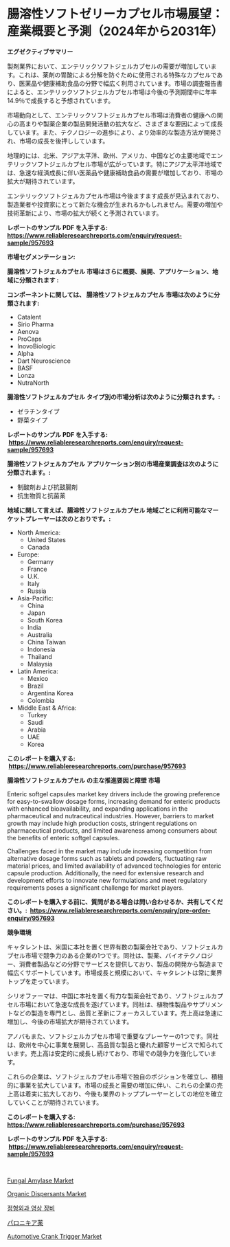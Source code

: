 <p><h1>腸溶性ソフトゼリーカプセル市場展望：産業概要と予測（2024年から2031年）</h1></p><p><strong>エグゼクティブサマリー</strong></p>
<p><p>製剤業界において、エンテリックソフトジェルカプセルの需要が増加しています。これは、薬剤の胃酸による分解を防ぐために使用される特殊なカプセルであり、医薬品や健康補助食品の分野で幅広く利用されています。市場の調査報告書によると、エンテリックソフトジェルカプセル市場は今後の予測期間中に年率14.9％で成長すると予想されています。</p><p>市場動向として、エンテリックソフトジェルカプセル市場は消費者の健康への関心の高まりや製薬企業の製品開発活動の拡大など、さまざまな要因によって成長しています。また、テクノロジーの進歩により、より効率的な製造方法が開発され、市場の成長を後押ししています。</p><p>地理的には、北米、アジア太平洋、欧州、アメリカ、中国などの主要地域でエンテリックソフトジェルカプセル市場が広がっています。特にアジア太平洋地域では、急速な経済成長に伴い医薬品や健康補助食品の需要が増加しており、市場の拡大が期待されています。</p><p>エンテリックソフトジェルカプセル市場は今後ますます成長が見込まれており、製造業者や投資家にとって新たな機会が生まれるかもしれません。需要の増加や技術革新により、市場の拡大が続くと予測されています。</p></p>
<p><strong>レポートのサンプル PDF を入手する: <a href="https://www.reliableresearchreports.com/enquiry/request-sample/957693">https://www.reliableresearchreports.com/enquiry/request-sample/957693</a></strong></p>
<p><strong>市場セグメンテーション:</strong></p>
<p><strong> 腸溶性ソフトジェルカプセル 市場はさらに概要、展開、アプリケーション、地域に分類されます :</strong></p>
<p><strong>コンポーネントに関しては、 腸溶性ソフトジェルカプセル 市場は次のように分類されます: &nbsp;</strong></p>
<p><ul><li>Catalent</li><li>Sirio Pharma</li><li>Aenova</li><li>ProCaps</li><li>InovoBiologic</li><li>Alpha</li><li>Dart Neuroscience</li><li>BASF</li><li>Lonza</li><li>NutraNorth</li></ul></p>
<p><strong> 腸溶性ソフトジェルカプセル タイプ別の市場分析は次のように分類されます。:</strong></p>
<p><ul><li>ゼラチンタイプ</li><li>野菜タイプ</li></ul></p>
<p><strong>レポートのサンプル PDF を入手する: &nbsp;<a href="https://www.reliableresearchreports.com/enquiry/request-sample/957693">https://www.reliableresearchreports.com/enquiry/request-sample/957693</a></strong></p>
<p><strong> 腸溶性ソフトジェルカプセル アプリケーション別の市場産業調査は次のように分類されます。:</strong></p>
<p><ul><li>制酸剤および抗鼓腸剤</li><li>抗生物質と抗菌薬</li></ul></p>
<p><strong>地域に関して言えば、腸溶性ソフトジェルカプセル 地域ごとに利用可能なマーケットプレーヤーは次のとおりです。:</strong></p>
<p><ul>
    <li>
        North America:
        <ul>
            <li>United States</li>
            <li>Canada</li>
        </ul>
    </li>
    <li>
        Europe:
        <ul>
            <li>Germany</li>
            <li>France</li>
            <li>U.K.</li>
            <li>Italy</li>
            <li>Russia</li>
        </ul>
    </li>
    <li>
        Asia-Pacific:
        <ul>
            <li>China</li>
            <li>Japan</li>
            <li>South Korea</li>
            <li>India</li>
            <li>Australia</li>
            <li>China Taiwan</li>
            <li>Indonesia</li>
            <li>Thailand</li>
            <li>Malaysia</li>
        </ul>
    </li>
    <li>
        Latin America:
        <ul>
            <li>Mexico</li>
            <li>Brazil</li>
            <li>Argentina Korea</li>
            <li>Colombia</li>
        </ul>
    </li>
    <li>
        Middle East & Africa:
        <ul>
            <li>Turkey</li>
            <li>Saudi</li>
            <li>Arabia</li>
            <li>UAE</li>
            <li>Korea</li>
        </ul>
    </li>
    </ul></p>
<p><strong>このレポートを購入する: &nbsp;<a href="https://www.reliableresearchreports.com/purchase/957693">https://www.reliableresearchreports.com/purchase/957693</a></strong></p>
<p><strong>腸溶性ソフトジェルカプセル の主な推進要因と障壁 市場</strong></p>
<p><p>Enteric softgel capsules market key drivers include the growing preference for easy-to-swallow dosage forms, increasing demand for enteric products with enhanced bioavailability, and expanding applications in the pharmaceutical and nutraceutical industries. However, barriers to market growth may include high production costs, stringent regulations on pharmaceutical products, and limited awareness among consumers about the benefits of enteric softgel capsules.</p><p>Challenges faced in the market may include increasing competition from alternative dosage forms such as tablets and powders, fluctuating raw material prices, and limited availability of advanced technologies for enteric capsule production. Additionally, the need for extensive research and development efforts to innovate new formulations and meet regulatory requirements poses a significant challenge for market players.</p></p>
<p><strong>このレポートを購入する前に、質問がある場合は問い合わせるか、共有してください。:&nbsp; <a href="https://www.reliableresearchreports.com/enquiry/pre-order-enquiry/957693">https://www.reliableresearchreports.com/enquiry/pre-order-enquiry/957693</a></strong></p>
<p><strong>競争環境</strong></p>
<p><p>キャタレントは、米国に本社を置く世界有数の製薬会社であり、ソフトジェルカプセル市場で競争力のある企業の1つです。同社は、製薬、バイオテクノロジー、消費者製品などの分野でサービスを提供しており、製品の開発から製造まで幅広くサポートしています。市場成長と規模において、キャタレントは常に業界トップを走っています。</p><p>シリオファーマは、中国に本社を置く有力な製薬会社であり、ソフトジェルカプセル市場において急速な成長を遂げています。同社は、植物性製品やサプリメントなどの製造を専門とし、品質と革新にフォーカスしています。売上高は急速に増加し、今後の市場拡大が期待されています。</p><p>アノバもまた、ソフトジェルカプセル市場で重要なプレーヤーの1つです。同社は、欧州を中心に事業を展開し、高品質な製品と優れた顧客サービスで知られています。売上高は安定的に成長し続けており、市場での競争力を強化しています。</p><p>これらの企業は、ソフトジェルカプセル市場で独自のポジションを確立し、積極的に事業を拡大しています。市場の成長と需要の増加に伴い、これらの企業の売上高は着実に拡大しており、今後も業界のトッププレーヤーとしての地位を確立していくことが期待されています。</p></p>
<p><strong>このレポートを購入する: &nbsp; <a href="https://www.reliableresearchreports.com/purchase/957693">https://www.reliableresearchreports.com/purchase/957693</a></strong></p>
<p><strong>レポートのサンプル PDF を入手する: &nbsp;<a href="https://www.reliableresearchreports.com/enquiry/request-sample/957693">https://www.reliableresearchreports.com/enquiry/request-sample/957693</a></strong><strong></strong></p>
<p>&nbsp;</p>
<p><p><a href="https://cautious-neon-760.notion.site/Fungal-Amylase-Market-Analysis-Examines-its-Scope-on-Growth-Opportunities-and-Forecasted-Trends-Spa-25e183669512448eb6041bbeb8fd181a">Fungal Amylase Market</a></p><p><a href="https://view.publitas.com/reportprime-1/organic-dispersants-market-size-and-examines-its-market-scope-with-a-primary-focus-on-growth-opportunities-and-forecasted-trends-spanning-from-2024-to-2031/">Organic Dispersants Market</a></p><p><a href="https://medium.com/@rashellcooperkf5apeha9cpb/%EC%A0%95%ED%98%95%EC%99%B8%EA%B3%BC-%EC%98%81%EC%83%81%EC%9E%A5%EB%B9%84-%EC%8B%9C%EC%9E%A5-%EA%B2%BD%EC%9F%81-%EB%B6%84%EC%84%9D-%EC%8B%9C%EC%9E%A5-%EB%8F%99%ED%96%A5-%EB%B0%8F-2031%EB%85%84%EA%B9%8C%EC%A7%80%EC%9D%98-%EC%98%88%EC%B8%A1-f9d1d7019328">정형외과 영상 장비</a></p><p><a href="https://medium.com/@royalmiller09/%E3%83%91%E3%83%AD%E3%83%8B%E3%82%AD%E3%82%A2%E8%96%AC%E5%B8%82%E5%A0%B4-%E7%A8%AE%E9%A1%9E-%E7%94%A8%E9%80%94-%E5%9C%B0%E7%90%86%E3%81%AB%E3%82%88%E3%82%8B%E5%8C%85%E7%9A%AE%E7%82%8E%E3%81%AE%E5%8C%85%E6%8B%AC%E7%9A%84%E8%A9%95%E4%BE%A1-44c4ec038d7e">パロニキア薬</a></p><p><a href="https://view.publitas.com/reportprime-1/automotive-crank-trigger-market-provides-a-comprehensive-analysis-including-a-macro-overview-of-the-market-as-well-as-micro-details-such-as-market-size-and-competitive-landscape/">Automotive Crank Trigger Market</a></p></p>